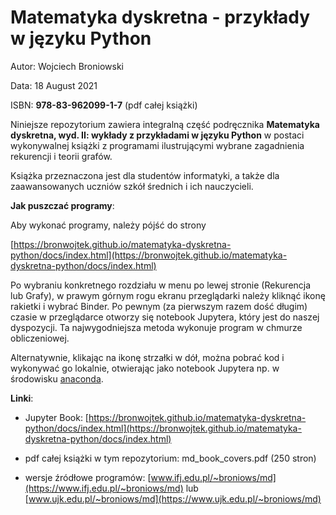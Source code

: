 # Matematyka dyskretna - przykłady w języku Python

Autor: Wojciech Broniowski

Data:  18 August 2021

ISBN: **978-83-962099-1-7** (pdf całej książki)

Niniejsze repozytorium zawiera integralną część podręcznika **Matematyka dyskretna, wyd. II: wykłady z przykładami w języku Python** w postaci wykonywalnej książki z programami ilustrującymi wybrane zagadnienia rekurencji i teorii grafów. 

Książka przeznaczona jest dla studentów informatyki, a także dla zaawansowanych uczniów szkół średnich i ich nauczycieli.

**Jak puszczać programy**:

Aby wykonać programy, należy pójść do strony 

[https://bronwojtek.github.io/matematyka-dyskretna-python/docs/index.html](https://bronwojtek.github.io/matematyka-dyskretna-python/docs/index.html)

Po wybraniu konkretnego rozdziału w menu po lewej stronie (Rekurencja lub Grafy), w prawym górnym rogu ekranu przeglądarki należy kliknąć ikonę rakietki i wybrać Binder. Po pewnym (za pierwszym razem dość długim) czasie w przeglądarce otworzy się notebook Jupytera, który jest do naszej dyspozycji. Ta najwygodniejsza metoda wykonuje program w chmurze obliczeniowej.  

Alternatywnie, klikając na ikonę strzałki w dół, można pobrać kod i wykonywać go lokalnie, otwierając jako notebook Jupytera np. w środowisku [anaconda](https://www.anaconda.com). 

**Linki**:

- Jupyter Book: [https://bronwojtek.github.io/matematyka-dyskretna-python/docs/index.html](https://bronwojtek.github.io/matematyka-dyskretna-python/docs/index.html)

- pdf całej książki w tym repozytorium: md_book_covers.pdf (250 stron)

- wersje źródłowe programów: [www.ifj.edu.pl/~broniows/md](https://www.ifj.edu.pl/~broniows/md) lub [www.ujk.edu.pl/~broniows/md](https://www.ujk.edu.pl/~broniows/md)
